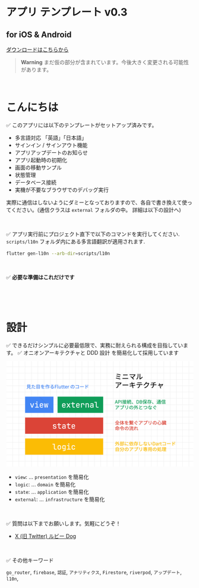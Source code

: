 # アプリ テンプレート v0.3

## for iOS & Android

[ダウンロードはこちらから](https://github.com/rbdog/templates)

> **Warning**
> まだ仮の部分が含まれています。今後大きく変更される可能性があります。

<br />

# こんにちは

✅ このアプリには以下のテンプレートがセットアップ済みです。

- 多言語対応 「英語」「日本語」
- サインイン / サインアウト機能
- アプリアップデートのお知らせ
- アプリ起動時の初期化
- 画面の移動サンプル
- 状態管理
- データベース接続
- 実機が不要なブラウザでのデバッグ実行

実際に通信はしないようにダミーとなっておりますので、各自で書き換えて使ってください。(通信クラスは `external` フォルダの中。 詳細は以下の設計へ)

<br />

✅ アプリ実行前にプロジェクト直下で以下のコマンドを実行してください. `scripts/l10n` フォルダ内にある多言語翻訳が適用されます.

```sh
flutter gen-l10n --arb-dir=scripts/l10n
```

<br />

✅ **必要な準備はこれだけです**

<br />
<br />
<br />

# 設計

✅ できるだけシンプルに必要最低限で、実務に耐えられる構成を目指しています。
✅ オニオンアーキテクチャと DDD 設計 を簡易化して採用しています

![image](https://github.com/rbdog/templates/blob/main/docs/static/images/minimal-archit.png?raw=true)

- `view`: ... `presentation` を簡易化
- `logic`: ... `domain` を簡易化
- `state`: ... `application` を簡易化
- `external`: ... `infrastructure` を簡易化

<br />

✅ 質問は以下までお願いします。気軽にどうぞ！

- [X (旧 Twitter) ルビー Dog](https://twitter.com/rubydog725)

<br />

✅ その他キーワード

`go_router`, `firebase`, `認証`, `アナリティクス`, `Firestore`, `riverpod`, `アップデート`, `l10n`,
